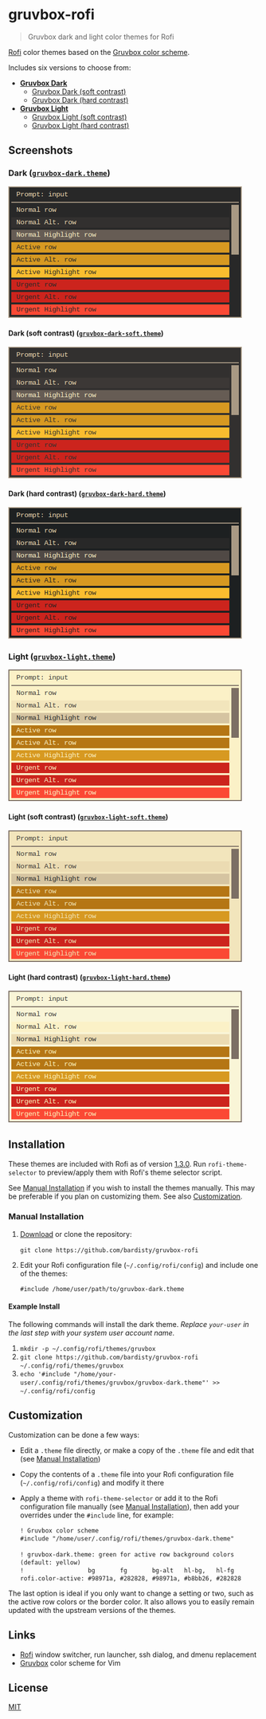 # gruvbox-rofi

> Gruvbox dark and light color themes for Rofi

[Rofi](https://github.com/DaveDavenport/rofi) color themes based on the
[Gruvbox color scheme](https://github.com/morhetz/gruvbox).

Includes six versions to choose from:

- __[Gruvbox Dark](#dark-gruvbox-darktheme)__
  - [Gruvbox Dark (soft contrast)](#dark-soft-contrast-gruvbox-dark-softtheme)
  - [Gruvbox Dark (hard contrast)](#dark-hard-contrast-gruvbox-dark-hardtheme)
- __[Gruvbox Light](#light-gruvbox-lighttheme)__
  - [Gruvbox Light (soft contrast)](#light-soft-contrast-gruvbox-light-softtheme)
  - [Gruvbox Light (hard contrast)](#light-hard-contrast-gruvbox-light-hardtheme)

## Screenshots

### Dark ([`gruvbox-dark.theme`](gruvbox-dark.theme))

![gruvbox dark theme screenshot](docs/gruvbox-dark.png "gruvbox dark theme")

#### Dark (soft contrast) ([`gruvbox-dark-soft.theme`](gruvbox-dark-soft.theme))

![gruvbox dark theme (soft contrast) screenshot](docs/gruvbox-dark-soft.png "gruvbox dark theme (soft contrast)")

#### Dark (hard contrast) ([`gruvbox-dark-hard.theme`](gruvbox-dark-hard.theme))

![gruvbox dark theme (hard contrast) screenshot](docs/gruvbox-dark-hard.png "gruvbox dark theme (hard contrast)")

### Light ([`gruvbox-light.theme`](gruvbox-light.theme))

![gruvbox light theme screenshot](docs/gruvbox-light.png "gruvbox light theme")

#### Light (soft contrast) ([`gruvbox-light-soft.theme`](gruvbox-light-soft.theme))

![gruvbox light theme (soft contrast) screenshot](docs/gruvbox-light-soft.png "gruvbox light theme (soft contrast)")

#### Light (hard contrast) ([`gruvbox-light-hard.theme`](gruvbox-light-hard.theme))

![gruvbox light theme (hard contrast) screenshot](docs/gruvbox-light-hard.png "gruvbox light theme (hard contrast)")

## Installation

These themes are included with Rofi as of version
[1.3.0](https://github.com/DaveDavenport/rofi/releases/tag/1.3.0). Run
`rofi-theme-selector` to preview/apply them with Rofi's theme selector
script.

See [Manual Installation](#manual-installation) if you wish to install the
themes manually. This may be preferable if you plan on customizing them.
See also [Customization](#customization).

### Manual Installation

1. [Download](https://github.com/bardisty/gruvbox-rofi/archive/master.zip)
   or clone the repository:

   `git clone https://github.com/bardisty/gruvbox-rofi`

2. Edit your Rofi configuration file (`~/.config/rofi/config`) and include
   one of the themes:

   ```xdefaults
   #include /home/user/path/to/gruvbox-dark.theme
   ```

#### Example Install

The following commands will install the dark theme. *Replace `your-user` in
the last step with your system user account name.*

1. `mkdir -p ~/.config/rofi/themes/gruvbox`
2. `git clone https://github.com/bardisty/gruvbox-rofi ~/.config/rofi/themes/gruvbox`
3. `echo '#include "/home/your-user/.config/rofi/themes/gruvbox/gruvbox-dark.theme"' >> ~/.config/rofi/config`

## Customization

Customization can be done a few ways:
- Edit a `.theme` file directly, or make a copy of the `.theme` file and
  edit that (see [Manual Installation](#manual-installation))
- Copy the contents of a `.theme` file into your Rofi configuration file
  (`~/.config/rofi/config`) and modify it there
- Apply a theme with `rofi-theme-selector` or add it to the Rofi
  configuration file manually (see [Manual Installation](#manual-installation)),
  then add your overrides under the `#include` line, for example:

  ```xdefaults
  ! Gruvbox color scheme
  #include "/home/user/.config/rofi/themes/gruvbox-dark.theme"

  ! gruvbox-dark.theme: green for active row background colors (default: yellow)
  !                  bg       fg       bg-alt   hl-bg,   hl-fg
  rofi.color-active: #98971a, #282828, #98971a, #b8bb26, #282828
  ```

The last option is ideal if you only want to change a setting or two, such
as the active row colors or the border color. It also allows you to easily
remain updated with the upstream versions of the themes.

## Links

- [Rofi](https://github.com/DaveDavenport/rofi) window switcher, run
  launcher, ssh dialog, and dmenu replacement
- [Gruvbox](https://github.com/morhetz/gruvbox) color scheme for Vim

## License

[MIT](LICENSE)
